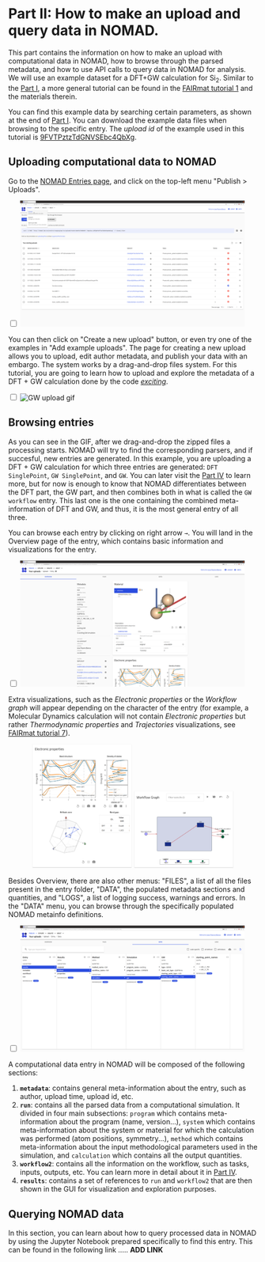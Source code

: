 # Part II: How to make an upload and query data in NOMAD.

This part contains the information on how to make an upload with computational data in NOMAD, how to browse through the parsed metadata, and how to use API calls to query data in NOMAD for analysis. We will use an example dataset for a DFT+GW calculation for Si<sub>2</sub>. Similar to the [Part I](part1.md), a more general tutorial can be found in the [FAIRmat tutorial 1](https://www.fairmat-nfdi.eu/events/fairmat-tutorial-1/tutorial-1-home) and the materials therein.

You can find this example data by searching certain parameters, as shown at the end of [Part I](part1.md). You can download the example data files when browsing to the specific entry. The _upload id_ of the example used in this tutorial is [9FVTPztzTdGNVSEbc4QbXg](https://nomad-lab.eu/prod/v1/staging/gui/search/entries/entry/id/ZmJ0UaVCIedx0EdqCMpPnSuXjorZ/files/).

## Uploading computational data to NOMAD

Go to the [NOMAD Entries page](https://nomad-lab.eu/prod/v1/staging/gui/search/entries), and click on the top-left menu "Publish > Uploads". 

<div class="click-zoom">
    <label>
        <input type="checkbox">
        <img src="../assets/part2_upload/upload1.png" alt="Uploads page 1" width="90%" title="Uploads page 1">
    </label>
</div>

You can then click on "Create a new upload" button, or even try one of the examples in "Add example uploads". The page for creating a new upload allows you to upload, edit author metadata, and publish your data with an embargo. The system works by a drag-and-drop files system. For this tutorial, you are going to learn how to upload and explore the metadata of a DFT + GW calculation done by the code [_exciting_](https://exciting-code.org/). 

<div class="click-zoom">
    <label>
        <input type="checkbox">
        <img src="../assets/part2_upload/gwupload.gif" alt="GW upload gif" width="90%" title="GW upload gif">
    </label>
</div>


## Browsing entries

As you can see in the GIF, after we drag-and-drop the zipped files a processing starts. NOMAD will try to find the corresponding parsers, and if succesful, new entries are generated. In this example, you are uploading a DFT + GW calculation for which three entries are generated: `DFT SinglePoint`, `GW SinglePoint`, and `GW`. You can later visit the [Part IV](part4.md) to learn more, but for now is enough to know that NOMAD differentiates between the DFT part, the GW part, and then combines both in what is called the `GW workflow` entry. This last one is the one containing the combined meta-information of DFT and GW, and thus, it is the most general entry of all three.

You can browse each entry by clicking on right arrow `→`. You will land in the Overview page of the entry, which contains basic information and visualizations for the entry.

<div class="click-zoom">
    <label>
        <input type="checkbox">
        <img src="../assets/part2_upload/overview.png" alt="Entry overview" width="90%" title="Entry overview">
    </label>
</div>

Extra visualizations, such as the _Electronic properties_ or the _Workflow graph_ will appear depending on the character of the entry (for example, a Molecular Dynamics calculation will not contain _Electronic properties_ but rather _Thermodynamic properties_ and _Trajectories_ visualizations, see [FAIRmat tutorial 7](https://www.fairmat-nfdi.eu/events/fairmat-tutorial-7/tutorial-7-home)).

<p align="center">
    <img src="../assets/part2_upload/electronicproperties.png" alt="Electronic properties" width="40%" title="Electronic properties">
    <img src="../assets/part2_upload/workflowgraph.png" alt="Workflow graph" width="40%" title="Workflow graph">
</p>

Besides Overview, there are also other menus: "FILES", a list of all the files present in the entry folder, "DATA", the populated metadata sections and quantities, and "LOGS", a list of logging success, warnings and errors. In the "DATA" menu, you can browse through the specifically populated NOMAD metainfo definitions.

<div class="click-zoom">
    <label>
        <input type="checkbox">
        <img src="../assets/part2_upload/datatab.png" alt="Metadata entry menu" width="90%" title="Metadata entry menu">
    </label>
</div>

A computational data entry in NOMAD will be composed of the following sections:

1. **`metadata`**: contains general meta-information about the entry, such as author, upload time, upload id, etc.
2. **`run`**: contains all the parsed data from a computational simulation. It divided in four main subsections: `program` which contains meta-information about the program (name, version...), `system` which contains meta-information about the system or material for which the calculation was performed (atom positions, symmetry...), `method` which contains meta-information about the input methodological parameters used in the simulation, and `calculation` which contains all the output quantities.
3. **`workflow2`**: contains all the information on the workflow, such as tasks, inputs, outputs, etc. You can learn more in detail about it in [Part IV](part4.md).
4. **`results`**: contains a set of references to `run` and `workflow2` that are then shown in the GUI for visualization and exploration purposes.

## Querying NOMAD data

In this section, you can learn about how to query processed data in NOMAD by using the Jupyter Notebook prepared specifically to find this entry. This can be found in the following link ..... **ADD LINK**
